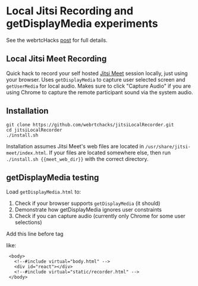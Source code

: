 # Local Jitsi Recording and getDisplayMedia experiments

See the webrtcHacks [post](https://webrtchacks.com/jitsi-recording-getdisplaymedia-audio) for full details. 

## Local Jitsi Meet Recording

Quick hack to record your self hosted [Jitsi Meet](https://github.com/jitsi/jitsi-meet) session locally, just using your browser. Uses `getDisplayMedia` to capture user selected screen and `getUserMedia` for local audio. 
Makes sure to  click "Capture Audio" if you are using Chrome to capture the remote participant 
sound via the system audio.

## Installation

```
git clone https://github.com/webrtchacks/jitsiLocalRecorder.git
cd jitsiLocalRecorder
./install.sh
```

Installation assumes Jitsi Meet's web files are located in `/usr/share/jitsi-meet/index.html`. 
If your files are located somewhere else, then run `./install.sh {{meet_web_dir}}` with the 
correct directory.

## getDisplayMedia testing

Load `getDisplayMedia.html` to:
 1. Check if your browser supports `getDisplayMedia` (it should)
 1. Demonstrate how getDisplayMedia ignores user constraints 
 1. Check if you can capture audio (currently only Chrome for some user selections)
 
 Add this line before </body> tag
 
 <!--#include virtual="static/recorder.html" -->
 
 like:
 ```
  <body>
    <!--#include virtual="body.html" -->
    <div id="react"></div>
    <!--#include virtual="static/recorder.html" -->
  </body>
 ```
